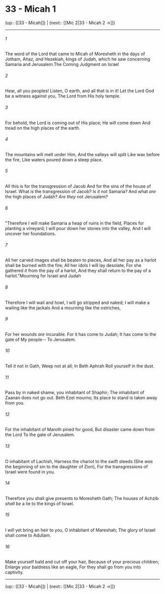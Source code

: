 # 33 - Micah 1

(up:: [[33 - Micah]]) | (next:: [[Mic 2|33 - Micah 2 →]])

***


###### 1 
The word of the Lord that came to Micah of Moresheth in the days of Jotham, Ahaz, _and_ Hezekiah, kings of Judah, which he saw concerning Samaria and Jerusalem.The Coming Judgment on Israel 

###### 2 
Hear, all you peoples! Listen, O earth, and all that is in it! Let the Lord God be a witness against you, The Lord from His holy temple. 

###### 3 
For behold, the Lord is coming out of His place; He will come down And tread on the high places of the earth. 

###### 4 
The mountains will melt under Him, And the valleys will split Like wax before the fire, Like waters poured down a steep place. 

###### 5 
All this is for the transgression of Jacob And for the sins of the house of Israel. What _is_ the transgression of Jacob? _Is it_ not Samaria? And what _are_ the high places of Judah? _Are they_ not Jerusalem? 

###### 6 
"Therefore I will make Samaria a heap of ruins in the field, Places for planting a vineyard; I will pour down her stones into the valley, And I will uncover her foundations. 

###### 7 
All her carved images shall be beaten to pieces, And all her pay as a harlot shall be burned with the fire; All her idols I will lay desolate, For she gathered _it_ from the pay of a harlot, And they shall return to the pay of a harlot."Mourning for Israel and Judah 

###### 8 
Therefore I will wail and howl, I will go stripped and naked; I will make a wailing like the jackals And a mourning like the ostriches, 

###### 9 
For her wounds _are_ incurable. For it has come to Judah; It has come to the gate of My people-- To Jerusalem. 

###### 10 
Tell _it_ not in Gath, Weep not at all; In Beth Aphrah Roll yourself in the dust. 

###### 11 
Pass by in naked shame, you inhabitant of Shaphir; The inhabitant of Zaanan does not go out. Beth Ezel mourns; Its place to stand is taken away from you. 

###### 12 
For the inhabitant of Maroth pined for good, But disaster came down from the Lord To the gate of Jerusalem. 

###### 13 
O inhabitant of Lachish, Harness the chariot to the swift steeds (She _was_ the beginning of sin to the daughter of Zion), For the transgressions of Israel were found in you. 

###### 14 
Therefore you shall give presents to Moresheth Gath; The houses of Achzib _shall be_ a lie to the kings of Israel. 

###### 15 
I will yet bring an heir to you, O inhabitant of Mareshah; The glory of Israel shall come to Adullam. 

###### 16 
Make yourself bald and cut off your hair, Because of your precious children; Enlarge your baldness like an eagle, For they shall go from you into captivity.

***

(up:: [[33 - Micah]]) | (next:: [[Mic 2|33 - Micah 2 →]])
